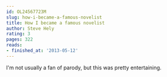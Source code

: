```yaml
---
id: OL24567723M
slug: how-i-became-a-famous-novelist
title: How I became a famous novelist
author: Steve Hely
rating: 3
pages: 322
reads:
- finished_at: '2013-05-12'
---
```

I'm not usually a fan of parody, but this was pretty entertaining.
